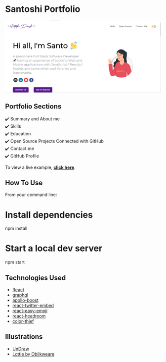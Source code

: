 # Santoshi Portfolio 
![Preview UI](/portfolio.png)

## Portfolio Sections
✔️ Summary and About me\
✔️ Skills\
✔️ Education\
✔️ Open Source Projects Connected with GitHub\
✔️ Contact me\
✔️ GitHub Profile

To view a live example, **[click here](https://santoshiportfolio.netlify.app/)**.



## How To Use 

From your command line:


# Install dependencies
npm install

# Start a local dev server
npm start


## Technologies Used 

- [React](https://reactjs.org/)
- [graphql](https://graphql.org/)
- [apollo-boost](https://www.apollographql.com/docs/react/get-started/)
- [react-twitter-embed](https://github.com/saurabhnemade/react-twitter-embed)
- [react-easy-emoji](https://github.com/appfigures/react-easy-emoji)
- [react-headroom](https://github.com/KyleAMathews/react-headroom)
- [color-thief](https://github.com/lokesh/color-thief)

## Illustrations
- [UnDraw](https://undraw.co/illustrations)
- [Lottie by Oblikweare](https://lottiefiles.com/oblikweare)



